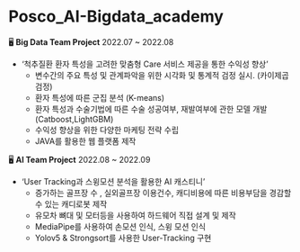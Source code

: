 # Posco_AI-Bigdata_academy

🖥 **Big Data Team Project**  2022.07 ~ 2022.08

- ‘척추질환 환자 특성을 고려한 맞춤형 Care 서비스 제공을 통한 수익성 향상’
    - 변수간의 주요 특성 및 관계파악을 위한 시각화 및 통계적 검정 실시. (카이제곱검정)
    - 환자 특성에 따른 군집 분석 (K-means)
    - 환자 특성과 수술기법에 따른 수술 성공여부, 재발여부에 관한 모델 개발 (Catboost,LightGBM)
    - 수익성 향상을 위한 다양한 마케팅 전략 수립
    - JAVA를 활용한 웹 플랫폼 제작
   
🖥 **AI Team Project**  2022.08 ~ 2022.09

- ‘User Tracking과 스윙모션 분석을 활용한 AI 캐스티니’
    - 증가하는 골프장 수 , 실외골프장 이용건수, 캐디비용에 따른 비용부담을 경감할 수 있는 캐디로봇 제작    
    - 유모차 뼈대 및 모터등을 사용하여 하드웨어 직접 설계 및 제작
    - MediaPipe를 사용하여 손모션 인식, 스윙 모션 인식
    - Yolov5 & Strongsort를 사용한 User-Tracking 구현
